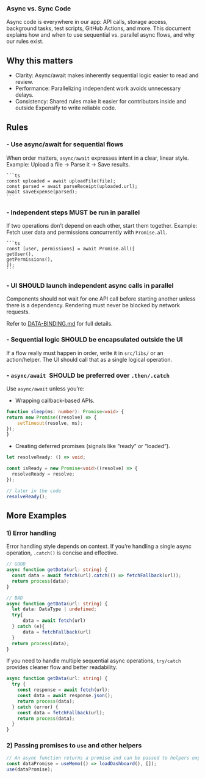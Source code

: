 ### Async vs. Sync Code

Async code is everywhere in our app: API calls, storage access, background tasks, test scripts, GitHub Actions, and more. This document explains how and when to use sequential vs. parallel async flows, and why our rules exist.

## Why this matters

- Clarity: Async/await makes inherently sequential logic easier to read and review.
- Performance: Parallelizing independent work avoids unnecessary delays.
- Consistency: Shared rules make it easier for contributors inside and outside Expensify to write reliable code.

## Rules

### - Use async/await for sequential flows
   When order matters, `async/await` expresses intent in a clear, linear style.
   Example: Upload a file → Parse it → Save results.

    ```ts
    const uploaded = await uploadFile(file);
    const parsed = await parseReceipt(uploaded.url);
    await saveExpense(parsed);
    ```

### - Independent steps MUST be run in parallel
   If two operations don’t depend on each other, start them together.
   Example: Fetch user data and permissions concurrently with `Promise.all`.

    ```ts
    const [user, permissions] = await Promise.all([
    getUser(),
    getPermissions(),
    ]);
    ```

### - UI SHOULD launch independent async calls in parallel
   Components should not wait for one API call before starting another unless there is a dependency. Rendering must never be blocked by network requests.

   Refer to [DATA-BINDING.md](./DATA-BINDING.md) for full details.

### - Sequential logic SHOULD be encapsulated outside the UI
   If a flow really must happen in order, write it in `src/libs/` or an action/helper. The UI should call that as a single logical operation.


### - `async/await `SHOULD be preferred over `.then/.catch`
   Use `async/await` unless you’re:

   * Wrapping callback-based APIs.

  ```ts
  function sleep(ms: number): Promise<void> {
  return new Promise((resolve) => {
      setTimeout(resolve, ms);
  });
  }
  ```

   * Creating deferred promises (signals like “ready” or “loaded”).

  ```ts
  let resolveReady: () => void;

  const isReady = new Promise<void>((resolve) => {
    resolveReady = resolve;
  });

  // later in the code
  resolveReady();
  ```

## More Examples

### 1) Error handling

Error handling style depends on context. If you’re handling a single async operation, `.catch()` is concise and effective.

```ts
// GOOD
async function getData(url: string) {
  const data = await fetch(url).catch(() => fetchFallback(url));
  return process(data);
}
```

```ts
// BAD
async function getData(url: string) {
  let data: DataType | undefined;
  try{
      data = await fetch(url)
  } catch (e){
      data = fetchFallback(url)
  }
  return process(data);
}
```

If you need to handle multiple sequential async operations, `try/catch` provides cleaner flow and better readability.

```ts
async function getData(url: string) {
  try {
    const response = await fetch(url);
    const data = await response.json();
    return process(data);
  } catch (error) {
    const data = fetchFallback(url);
    return process(data);
  }
}
```

### 2) Passing promises to `use` and other helpers

```ts
// An async function returns a promise and can be passed to helpers expecting a promise
const dataPromise = useMemo(() => loadDashboard(), []);
use(dataPromise);
```
